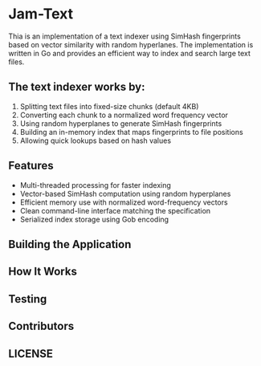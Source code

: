 # Jam-Text

Thia is an implementation of a text indexer using SimHash fingerprints based on vector similarity with random hyperlanes. The implementation is written in Go and provides an efficient way to index and search large text files.

## The text indexer works by:
1. Splitting text files into fixed-size chunks (default 4KB)
2. Converting each chunk to a normalized word frequency vector
3. Using random hyperplanes to generate SimHash fingerprints
4. Building an in-memory index that maps fingerprints to file positions
5. Allowing quick lookups based on hash values

## Features 
- Multi-threaded processing for faster indexing
- Vector-based SimHash computation using random hyperplanes
- Efficient memory use with normalized word-frequency vectors
- Clean command-line interface matching the specification
- Serialized index storage using Gob encoding

## Building the Application

## How It Works

## Testing

## Contributors

## LICENSE



